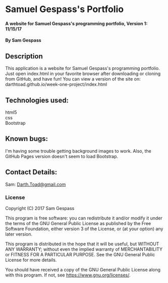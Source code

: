 # Samuel Gespass's Portfolio

#### A website for Samuel Gespass's programming portfolio, Version 1: 11/15/17

#### By Sam Gespass

## Description

This application is a website for Samuel Gespass's programming portfolio. Just open index.html in your favorite browser after downloading or cloning from GitHub, and have fun! You can view a version of the site on: darthtoad.github.io/week-one-project/index.html

## Technologies used:

html5  
css  
Bootstrap

## Known bugs:

I'm having some trouble getting background images to work. Also, the GitHub Pages version doesn't seem to load Bootstrap.

## Contact Details:

Sam: Darth.Toad@gmail.com  

### License

Copyright (C) 2017 Sam Gespass

This program is free software: you can redistribute it and/or modify
it under the terms of the GNU General Public License as published by
the Free Software Foundation, either version 3 of the License, or
(at your option) any later version.

This program is distributed in the hope that it will be useful,
but WITHOUT ANY WARRANTY; without even the implied warranty of
MERCHANTABILITY or FITNESS FOR A PARTICULAR PURPOSE.  See the
GNU General Public License for more details.

You should have received a copy of the GNU General Public License
along with this program.  If not, see <https://www.gnu.org/licenses/>.
